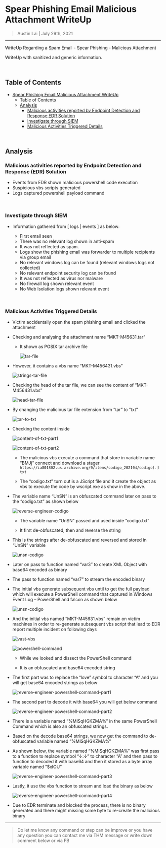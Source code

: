 
# Spear Phishing Email Malicious Attachment WriteUp

> Austin Lai | July 29th, 2021

---

<!-- Description -->

WriteUp Regarding a Spam Email - Spear Phishing - Malicious Attachment

WriteUp with sanitized and generic information.

<!-- Description -->

<br />

## Table of Contents

<!-- TOC -->

- [Spear Phishing Email Malicious Attachment WriteUp](#spear-phishing-email-malicious-attachment-writeup)
    - [Table of Contents](#table-of-contents)
    - [Analysis](#analysis)
        - [Malicious activities reported by Endpoint Detection and Response EDR Solution](#malicious-activities-reported-by-endpoint-detection-and-response-edr-solution)
        - [Investigate through SIEM](#investigate-through-siem)
        - [Malicious Activities Triggered Details](#malicious-activities-triggered-details)

<!-- /TOC -->

<br />

## Analysis

### Malicious activities reported by Endpoint Detection and Response (EDR) Solution

- Events from EDR shown malicious powershell code execution
- Suspicious vbs scripts generated
- Logs captured powershell payload command

<br />

### Investigate through SIEM

- Information gathered from [ logs | events ] as below:

    - First email seen
    - There was no relevant log shown in anti-spam
    - It was not reflected as spam.
    - Logs show the phishing email was forwarder to multiple recipients via group email
    - No relevant windows log can be found (relevant windows logs not collected)
    - No relevant endpoint security log can be found
    - It was not reflected as virus nor malware
    - No firewall log shown relevant event
    - No Web Isolation logs shown relevant event

<br />

### Malicious Activities Triggered Details

- Victim accidentally open the spam phishing email and clicked the attachment

- Checking and analysing the attachment name “MKT-M45631.tar”

    - It shown as POSIX tar archive file

        ![tar-file](tar-file.png)

- However, it contains a vbs name “MKT-M456431.vbs”

    ![strings-tar-file](strings-tar-file.png)

- Checking the head of the tar file, we can see the content of “MKT- M456431.vbs”

    ![head-tar-file](head-tar-file.png)

- By changing the malicious tar file extension from “tar” to “txt”

    ![tar-to-txt](tar-to-txt.png)

- Checking the content inside

    ![content-of-txt-part1](content-of-txt-part1.png)

    ![content-of-txt-part2](content-of-txt-part2.png)

    - The malicious vbs execute a command that store in variable name “BMJj” connect and download a stager ``` https://ia801802.us.archive.org/0/items/codigo_202104/codigo[.]txt ```

    - The “codigo.txt” turn out is a JScript file and it create the object as vbs to execute the code by wscript.exe as show in the above.

- The variable name “UnSN” is an obfuscated command later on pass to the “codigo.txt” as shown below

    ![reverse-engineer-codigo](reverse-engineer-codigo.png)

    - The variable name “UnSN” passed and used inside “codigo.txt”

    - It first de-obfuscated, then and reverse the string

- This is the strings after de-obfuscated and reversed and stored in “UnSN” variable

    ![unsn-codigo](unsn-codigo.png)

- Later on pass to function named “var3” to create XML Object with base64 encoded as binary

- The pass to function named “var7” to stream the encoded binary

- The initial vbs generate subsequent vbs until to get the full payload which will execute a PowerShell command that captured in Windows Event Log – PowerShell and falcon as shown below

    ![unsn-codigo](unsn-codigo.png)

- And the initial vbs named “MKT-M45631.vbs” remain on victim machines in order to re-generate subsequent vbs script that lead to EDR report multiple incident on following days

    ![vast-vbs](vast-vbs.png)

    ![powershell-command](powershell-command.png)

    - While we looked and dissect the PowerShell command

    - It is an obfuscated and base64 encoded string

- The first part was to replace the “love” symbol to character “A” and you will get base64 encoded strings as below

    ![reverse-engineer-powershell-command-part1](reverse-engineer-powershell-command-part1.png)

- The second part to decode it with base64 you will get below command

    ![reverse-engineer-powershell-command-part2](reverse-engineer-powershell-command-part2.png)

- There is a variable named “%MISqHGKZMA%” in the same PowerShell Command which is also an obfuscated strings.

- Based on the decode base64 strings, we now get the command to de-obfuscated variable named “%MISqHGKZMA%”

- As shown below, the variable named “%MISqHGKZMA%” was first pass to a function to replace symbol “↓:↓” to character “A” and then pass to function to decoded it with base64 and then it stored as a byte array variable named “$xIOU”

    ![reverse-engineer-powershell-command-part3](reverse-engineer-powershell-command-part3.png)

- Lastly, it use the vbs function to stream and load the binary as below

    ![reverse-engineer-powershell-command-part4](reverse-engineer-powershell-command-part4.png)

- Due to EDR terminate and blocked the process, there is no binary generated and there might missing some byte to re-create the malicious binary

---

> Do let me know any command or step can be improve or you have any question you can contact me via THM message or write down comment below or via FB
